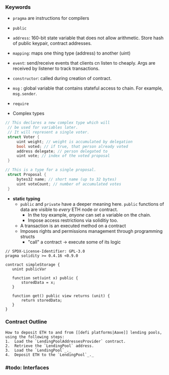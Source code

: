
### Keywords
+ `pragma` are instructions for compilers
+ `public`
+ `address`:  160-bit state variable that does not allow arithmetic. Store hash of public keypair, contract addresses. 
+ `mapping`: maps one thing type (address) to another (uint)
+ `event`: send/receive events that clients cn listen to cheaply. Args are received by listener to track transactions. 
+ `constructor`: called during creation of contract. 
+ `msg` : global variable that contains stateful access to chain. For example, `msg.sender`. 
+ `require`

+ Complex types
```C++
// This declares a new complex type which will
 // be used for variables later.
 // It will represent a single voter.
 struct Voter {
	 uint weight; // weight is accumulated by delegation
	 bool voted; // if true, that person already voted
	 address delegate; // person delegated to
	 uint vote; // index of the voted proposal
 }

// This is a type for a single proposal.
 struct Proposal {
	 bytes32 name; // short name (up to 32 bytes)
	 uint voteCount; // number of accumulated votes
 }

```

+ **static typing**
	+ `public` and `private` have a deeper meaning here. `public` functions of data are visible to *every* ETH node or contract.
		+ In the toy example, *anyone* can set a variable on the chain.
		+ Impose access restrictions via soliditiy too. 
	+ A transaction is an executed method on a contract
	+ Imposes rights and permissions management through programming structs
		+ "call" a contract -> execute some of its logic

 ```solidity
 // SPDX-License-Identifier: GPL-3.0
 pragma solidity >= 0.4.16 <0.9.0 

 contract simpleStorage {
	unint publicVar

	function set(uint x) public {
		storedData = x;
	}

	function get() public view returns (unit) {
		return storedData;
	}	
 }
 
 ```


### Contract Outline

```
How to deposit ETH to and from [[defi platforms|Aave]] lending pools, using the following steps:
1.  Load the `LendingPoolAddressesProvider` contract.
2.  Retrieve the `LendingPool` address.
3.  Load the `LendingPool`_._
4.  Deposit ETH to the `LendingPool`_._
```


### #todo: Interfaces